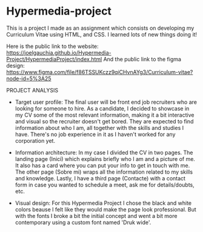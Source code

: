 # Hypermedia-project
This is a project I made as an assignment which consists on developing my Curriculum Vitae using HTML, and CSS. I learned lots of new things doing it!

Here is the public link to the website: 
https://joelgauchia.github.io/Hypermedia-Project/HypermediaProject/index.html
And the public link to the figma design:
https://www.figma.com/file/f86TSSUKczz9qiCHvnAYg3/Curriculum-vitae?node-id=5%3A25

PROJECT ANALYSIS

- Target user profile:
  The final user will be front end job recruiters who are looking for someone to hire. As a candidate, I decided to showcase in my CV some of the most relevant             information, making it a bit interactive and visual so the recruiter doesn't get bored. They are expected to find information about who I am, all together with
  the skills and studies I have. There's no job experience in it as I haven't worked for any corporation yet.
  
- Information architecture:
  In my case I divided the CV in two pages. The landing page (Inici) which explains briefly who I am and a picture of me. It also has a card where you can put your 
  info to get in touch with me. The other page (Sobre mi) wraps all the information related to my skills and knowledge. Lastly, I have a third page (Contacte) with a       contact form in case you wanted to schedule a meet, ask me for details/doubts, etc.
  
- Visual design:
  For this Hypermedia Project I chose the black and white colors beause I felt like they would make the page look professional. But with the fonts I broke a bit the       initial concept and went a bit more contemporary using a custom font named 'Druk wide'.
